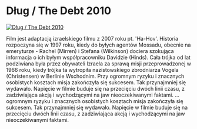 Dług / The Debt 2010 
=============
[![Dług / The Debt 2010 ](http://vidos.pl/images/player.gif)](http://vidos.pl/dlug-the-debt-2010)

 Film jest adaptacją izraelskiego filmu z 2007 roku pt. 'Ha-Hov'. Historia rozpoczyna się w 1997 roku, kiedy do byłych agentów Mossadu, obecnie na emeryturze - Rachel (Mirren) i Stefana (Wilkinson) dociera szokująca informacja o ich byłym współpracowniku Davidzie (Hinds). Cała trójka od lat podziwiana była przez obywateli Izraela za sprawą misji przeprowadzonej w 1966 roku, kiedy trójka ta wytropiła nazistowskiego zbrodniarza Vogela (Christensen) w Berlinie Wschodnim. Przy ogromnym ryzyku i znacznych osobistych kosztach misja zakończyła się sukcesem. Tak przynajmniej się wydawało. Napięcie w filmie buduje się na przecięciu dwóch linii czasu, z zadziwiająca akcją i wychodzącymi na jaw nieoczekiwanymi faktami.  ... ogromnym ryzyku i znacznych osobistych kosztach misja zakończyła się sukcesem. Tak przynajmniej się wydawało. Napięcie w filmie buduje się na przecięciu dwóch linii czasu, z zadziwiająca akcją i wychodzącymi na jaw nieoczekiwanymi faktami.
